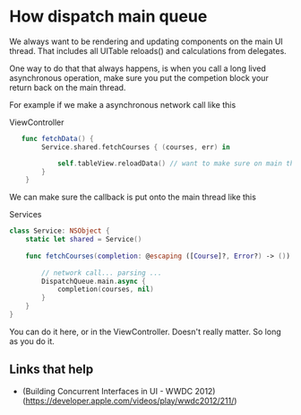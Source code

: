 # How dispatch main queue

We always want to be rendering and updating components on the main UI thread. That includes all UITable reloads() and calculations from delegates.

One way to do that that always happens, is when you call a long lived asynchronous operation, make sure you put the competion block your return back on the main thread.

For example if we make a asynchronous network call like this

ViewController

```swift
   func fetchData() {
        Service.shared.fetchCourses { (courses, err) in

            self.tableView.reloadData() // want to make sure on main thread!
        }
    }
```

We can make sure the callback is put onto the main thread like this

Services

```swift
class Service: NSObject {
    static let shared = Service()
    
	func fetchCourses(completion: @escaping ([Course]?, Error?) -> ()) {
	
	    // network call... parsing ...
	    DispatchQueue.main.async {
	        completion(courses, nil)
	    }
	}
}
```

You can do it here, or in the ViewController. Doesn't really matter. So long as you do it.

## Links that help

- (Building Concurrent Interfaces in UI - WWDC 2012)(https://developer.apple.com/videos/play/wwdc2012/211/)
